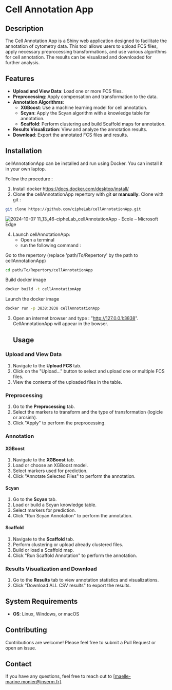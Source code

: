 # Cell Annotation App

## Description
The Cell Annotation App is a Shiny web application designed to facilitate the annotation of cytometry data. This tool allows users to upload FCS files, apply necessary preprocessing transformations, and use various algorithms for cell annotation. The results can be visualized and downloaded for further analysis.

## Features
- **Upload and View Data**: Load one or more FCS files.
- **Preprocessing**: Apply compensation and transformation to the data.
- **Annotation Algorithms**: 
  - **XGBoost**: Use a machine learning model for cell annotation.
  - **Scyan**: Apply the Scyan algorithm with a knowledge table for annotation.
  - **Scaffold**: Perform clustering and build Scaffold maps for annotation.
- **Results Visualization**: View and analyze the annotation results.
- **Download**: Export the annotated FCS files and results.

## Installation
cellAnnotationApp can be installed and run using Docker. You can install it in your own laptop.

Follow the procedure :

1. Install docker h[ttps://docs.docker.com/desktop/install/](https://docs.docker.com/engine/install/)
2. Clone the cellAnnotationApp repertory with git **or manually**.
Clone with git : 
  ```sh
git clone https://github.com/cipheLab/cellAnnotationApp.git
  ```
![2024-10-07 11_13_46-cipheLab_cellAnnotationApp - École – Microsoft​ Edge](https://github.com/user-attachments/assets/81f7db5b-8b8a-4cba-b4da-35aa9625812f)

4. Launch cellAnnotationApp:
   - Open a terminal
   - run the following command :

Go to the repertory (replace 'path/To/Repertory' by the path to cellAnnotationApp)
  ```sh
cd path/To/Repertory/cellAnnotationApp
  ```
Build docker image
  ```sh
docker build -t cellAnnotationApp
  ```
Launch the docker image 
  ```sh
docker run -p 3838:3838 cellAnnotationApp
  ```
3. Open an internet browser and type :  "http://127.0.0.1:3838". CellAnnotationApp will appear in the bowser.
   

   ## Usage

### Upload and View Data
1. Navigate to the **Upload FCS** tab.
2. Click on the "Upload..." button to select and upload one or multiple FCS files.
3. View the contents of the uploaded files in the table.

### Preprocessing
1. Go to the **Preprocessing** tab.
2. Select the markers to transform and the type of transformation (logicle or arcsinh).
3. Click "Apply" to perform the preprocessing.

### Annotation

#### XGBoost
1. Navigate to the **XGBoost** tab.
2. Load or choose an XGBoost model.
3. Select markers used for prediction.
4. Click "Annotate Selected Files" to perform the annotation.

#### Scyan
1. Go to the **Scyan** tab.
2. Load or build a Scyan knowledge table.
3. Select markers for prediction.
4. Click "Run Scyan Annotation" to perform the annotation.

#### Scaffold
1. Navigate to the **Scaffold** tab.
2. Perform clustering or upload already clustered files.
3. Build or load a Scaffold map.
4. Click "Run Scaffold Annotation" to perform the annotation.

### Results Visualization and Download
1. Go to the **Results** tab to view annotation statistics and visualizations.
2. Click "Download ALL CSV results" to export the results.

## System Requirements
- **OS**: Linux, Windows, or macOS

## Contributing
Contributions are welcome! Please feel free to submit a Pull Request or open an issue.


## Contact
If you have any questions, feel free to reach out to [maelle-marine.monier@inserm.fr].


